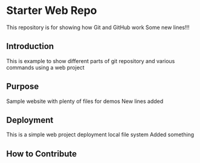 # Starter Web Repo

This repository is for showing how Git and GitHub work
Some new lines!!!

## Introduction
This is example to show different parts of git repository and various
commands using a web project

## Purpose

Sample website with plenty of files for demos
New lines added

## Deployment
This is a simple web project deployment
local file system
Added something

## How to Contribute
